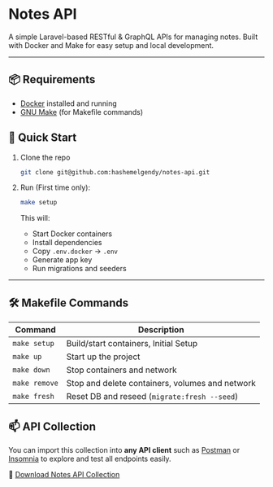 # Notes API

A simple Laravel-based RESTful & GraphQL APIs for managing notes. Built with Docker and Make for easy setup and local development.

---
## 📦 Requirements
- [Docker](https://www.docker.com/) installed and running  
- [GNU Make](https://www.gnu.org/software/make/) (for Makefile commands)

## 🚀 Quick Start

1. Clone the repo  
    ```bash
    git clone git@github.com:hashemelgendy/notes-api.git
    ```  
3. Run (First time only):

    ```bash
    make setup
    ```

   This will:

    - Start Docker containers
    - Install dependencies
    - Copy `.env.docker` → `.env`
    - Generate app key
    - Run migrations and seeders

---

## 🛠 Makefile Commands

| Command       | Description                                     |
|---------------|-------------------------------------------------|
| `make setup`  | Build/start containers, Initial Setup           |
| `make up`     | Start up the project                            |
| `make down`   | Stop containers and network                     |
| `make remove` | Stop and delete containers, volumes and network |
| `make fresh`  | Reset DB and reseed (`migrate:fresh --seed`)    |

## 📫 API Collection

You can import this collection into **any API client** such as [Postman](https://www.postman.com/) or [Insomnia](https://insomnia.rest/) to explore and test all endpoints easily.

🔗 [Download Notes API Collection](./docs/Notes-API.json)
